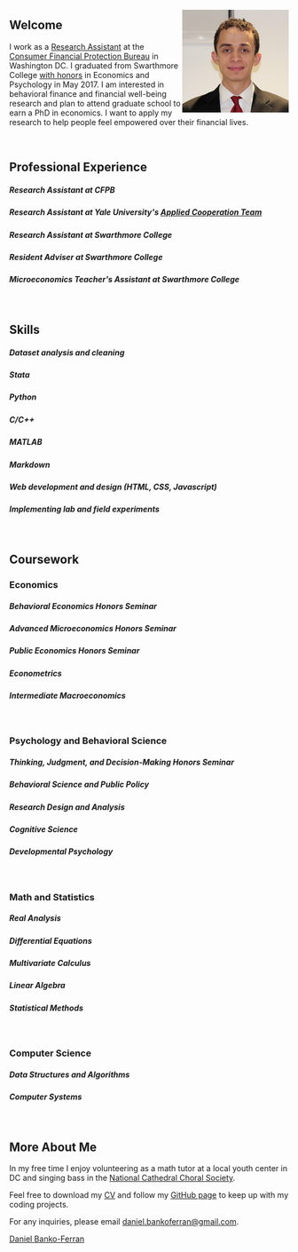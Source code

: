 <p>
<img src="favicons.ico/android-icon-192x192.png" alt="Headshot of Daniel Banko" style="float:right;">
</p>

## Welcome
I work as a [Research Assistant](https://www.consumerfinance.gov/about-us/careers/students-and-graduates/) at the [Consumer Financial Protection Bureau](https://www.consumerfinance.gov/about-us/the-bureau/bureau-structure/research-markets-regulation/) in Washington DC. I graduated from Swarthmore College [with honors](https://www.swarthmore.edu/honors-program) in Economics and Psychology in May 2017. I am interested in behavioral finance and financial well-being research and plan to attend graduate school to earn a PhD in economics. I want to apply my research to help people feel empowered over their financial lives.

<br>

## Professional Experience
##### Research Assistant at CFPB
##### Research Assistant at Yale University's [Applied Cooperation Team](https://act.yale.edu/people)
##### Research Assistant at Swarthmore College 
##### Resident Adviser at Swarthmore College
##### Microeconomics Teacher's Assistant at Swarthmore College
<br>

## Skills
##### Dataset analysis and cleaning
##### Stata
##### Python
##### C/C++
##### MATLAB
##### Markdown
##### Web development and design (HTML, CSS, Javascript)
##### Implementing lab and field experiments
<br>

## Coursework
### Economics
##### Behavioral Economics Honors Seminar
##### Advanced Microeconomics Honors Seminar
##### Public Economics Honors Seminar
##### Econometrics
##### Intermediate Macroeconomics
<br>

### Psychology and Behavioral Science
##### Thinking, Judgment, and Decision-Making Honors Seminar
##### Behavioral Science and Public Policy
##### Research Design and Analysis
##### Cognitive Science
##### Developmental Psychology
<br>

### Math and Statistics
##### Real Analysis
##### Differential Equations
##### Multivariate Calculus
##### Linear Algebra
##### Statistical Methods
<br>

### Computer Science
##### Data Structures and Algorithms
##### Computer Systems
<br>

## More About Me

In my free time I enjoy volunteering as a math tutor at a local youth center in DC and singing bass in the [National Cathedral Choral Society](http://www.cathedralchoralsociety.org/chorus). 

Feel free to download my [CV](https://www.dropbox.com/s/rok02wsilwfyr9w/dbankoResume.docx?dl=0) and follow my [GitHub page](https://github.com/danielbanko) to keep up with my coding projects.

For any inquiries, please email <a href="mailto:daniel.bankoferran@gmail.com?" target="_top">daniel.bankoferran@gmail.com</a>.

<script type="text/javascript" src="https://platform.linkedin.com/badges/js/profile.js" async defer></script>

<div class="LI-profile-badge" data-version="v1" data-size="medium" data-locale="en_US" data-type="horizontal" data-theme="light" data-vanity="daniel-banko-ferran-4584b951"><a class="LI-simple-link" href='https://www.linkedin.com/in/daniel-banko-ferran-4584b951?trk=profile-badge'>Daniel Banko-Ferran</a></div>
